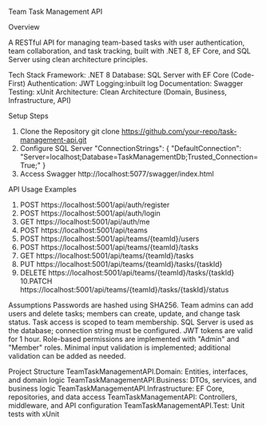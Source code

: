 Team Task Management API

Overview

A RESTful API for managing team-based tasks with user authentication, team collaboration, and task tracking, built with .NET 8, EF Core, and SQL Server using clean architecture principles.

Tech Stack
Framework: .NET 8
Database: SQL Server with EF Core (Code-First)
Authentication: JWT
Logging:inbuilt log
Documentation: Swagger
Testing: xUnit
Architecture: Clean Architecture (Domain, Business, Infrastructure, API)

Setup Steps

1. Clone the Repository
git clone https://github.com/your-repo/task-management-api.git
2. Configure SQL Server
"ConnectionStrings": {
  "DefaultConnection": "Server=localhost;Database=TaskManagementDb;Trusted_Connection=True;"
}
3. Access Swagger
http://localhost:5077/swagger/index.html

API Usage Examples
1. POST  https://localhost:5001/api/auth/register
2. POST https://localhost:5001/api/auth/login 
3. GET https://localhost:5001/api/auth/me
4. POST https://localhost:5001/api/teams
5. POST https://localhost:5001/api/teams/{teamId}/users
6. POST https://localhost:5001/api/teams/{teamId}/tasks 
7. GET https://localhost:5001/api/teams/{teamId}/tasks
8. PUT https://localhost:5001/api/teams/{teamId}/tasks/{taskId} 
9. DELETE https://localhost:5001/api/teams/{teamId}/tasks/{taskId}
10.PATCH https://localhost:5001/api/teams/{teamId}/tasks/{taskId}/status

Assumptions
Passwords are hashed using SHA256.
Team admins can add users and delete tasks; members can create, update, and change task status.
Task access is scoped to team membership.
SQL Server is used as the database; connection string must be configured.
JWT tokens are valid for 1 hour.
Role-based permissions are implemented with "Admin" and "Member" roles.
Minimal input validation is implemented; additional validation can be added as needed.

Project Structure
TeamTaskManagementAPI.Domain: Entities, interfaces, and domain logic
TeamTaskManagementAPI.Business: DTOs, services, and business logic
TeamTaskManagementAPI.Infrastructure: EF Core, repositories, and data access
TeamTaskManagementAPI: Controllers, middleware, and API configuration
TeamTaskManagementAPI.Test: Unit tests with xUnit

